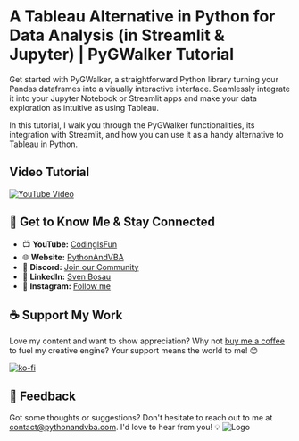 # A Tableau Alternative in Python for Data Analysis (in Streamlit & Jupyter) | PyGWalker Tutorial
Get started with PyGWalker, a straightforward Python library turning your Pandas dataframes into a visually interactive interface. Seamlessly integrate it into your Jupyter Notebook or Streamlit apps and make your data exploration as intuitive as using Tableau.

In this tutorial, I walk you through the PyGWalker functionalities, its integration with Streamlit, and how you can use it as a handy alternative to Tableau in Python.


## Video Tutorial
[![YouTube Video](https://img.youtube.com/vi/Ynt7Etci1KU/0.jpg)](https://youtu.be/Ynt7Etci1KU)


## 🤝 Get to Know Me & Stay Connected
- 📺 **YouTube:** [CodingIsFun](https://youtube.com/c/CodingIsFun)
- 🌐 **Website:** [PythonAndVBA](https://pythonandvba.com)
- 💬 **Discord:** [Join our Community](https://pythonandvba.com/discord)
- 💼 **LinkedIn:** [Sven Bosau](https://www.linkedin.com/in/sven-bosau/)
- 📸 **Instagram:** [Follow me](https://www.instagram.com/sven_bosau/)

## ☕️ Support My Work
Love my content and want to show appreciation? Why not [buy me a coffee](https://pythonandvba.com/coffee-donation) to fuel my creative engine? Your support means the world to me! 😊

[![ko-fi](https://ko-fi.com/img/githubbutton_sm.svg)](https://pythonandvba.com/coffee-donation)

## 💌 Feedback
Got some thoughts or suggestions? Don't hesitate to reach out to me at contact@pythonandvba.com. I'd love to hear from you! 💡
![Logo](https://www.pythonandvba.com/banner-img)

